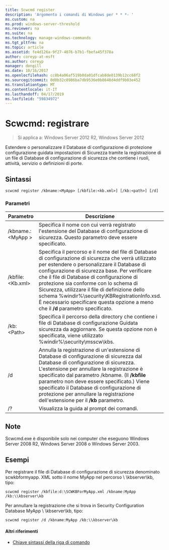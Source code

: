 ```yaml
---
title: Scwcmd register
description: 'Argomento i comandi di Windows per * * *- '
ms.custom: na
ms.prod: windows-server-threshold
ms.reviewer: na
ms.suite: na
ms.technology: manage-windows-commands
ms.tgt_pltfrm: na
ms.topic: article
ms.assetid: fe4d126a-9f27-4076-b7b1-fbefa45f378a
author: coreyp-at-msft
ms.author: coreyp
manager: dongill
ms.date: 10/16/2017
ms.openlocfilehash: cc8b4a06af519b0da01dfcab8de0139b12cc68f2
ms.sourcegitcommit: 0d0b32c8986ba7db9536e0b8648d4ddf9b03e452
ms.translationtype: MT
ms.contentlocale: it-IT
ms.lasthandoff: 04/17/2019
ms.locfileid: "59834972"
---
```

# <a name="scwcmd-register"></a>Scwcmd: registrare

> Si applica a: Windows Server 2012 R2, Windows Server 2012

Estendere o personalizzare il Database di configurazione di protezione configurazione guidata impostazioni di Sicurezza tramite la registrazione di un file di Database di configurazione di sicurezza che contiene i ruoli, attività, servizio o definizioni di porte.

## <a name="syntax"></a>Sintassi

```
scwcmd register /kbname:<MyApp> [/kbfile:<kb.xml>] [/kb:<path>] [/d]
```

### <a name="parameters"></a>Parametri

|Parametro|Descrizione|
|---------|-----------|
|/kbname.:\<MyApp >|Specifica il nome con cui verrà registrato l'estensione del Database di configurazione di sicurezza. Questo parametro deve essere specificato.|
|/kbfile:\<Kb.xml>|Specifica il percorso e il nome del file di Database di configurazione di sicurezza che verrà utilizzato per estendere o personalizzare il Database di configurazione di sicurezza base. Per verificare che il file di Database di configurazione di protezione sia conforme con lo schema di Sicurezza, utilizzare il file di definizione dello schema %windir%\security\KBRegistrationInfo.xsd. È necessario specificare questa opzione a meno che il **/d** parametro specificato.|
|/kb:\<Path>|Specifica il percorso della directory che contiene i file di Database di configurazione Guidata sicurezza da aggiornare. Se questa opzione non è specificata, viene utilizzato %windir%\security\msscw\kbs.|
|/d|Annulla la registrazione di un'estensione di Database di configurazione di sicurezza dal Database di configurazione di sicurezza. L'estensione per annullare la registrazione è specificato dal parametro /kbname. (Il **/kbfile** parametro non deve essere specificato.) Viene specificato il Database di configurazione di protezione per annullare la registrazione dell'estensione per il **/kb** parametro.|
|/?|Visualizza la guida al prompt dei comandi.|

## <a name="remarks"></a>Note

Scwcmd.exe è disponibile solo nei computer che eseguono Windows Server 2008 R2, Windows Server 2008 o Windows Server 2003.

## <a name="BKMK_Examples"></a>Esempi

Per registrare il file di Database di configurazione di sicurezza denominato scwkbformyapp. XML sotto il nome MyApp nel percorso \\ \\kbserver\kb, tipo:
```
scwcmd register /kbfile:d:\SCWKBForMyApp.xml /kbname:MyApp /kb:\\kbserver\kb
```
Per annullare la registrazione che si trova in Security Configuration Database MyApp \\ \\kbserver\kb, tipo:
```
scwcmd register /d /kbname:MyApp /kb:\\kbserver\kb
```

#### <a name="additional-references"></a>Altri riferimenti

-   [Chiave sintassi della riga di comando](command-line-syntax-key.md)
